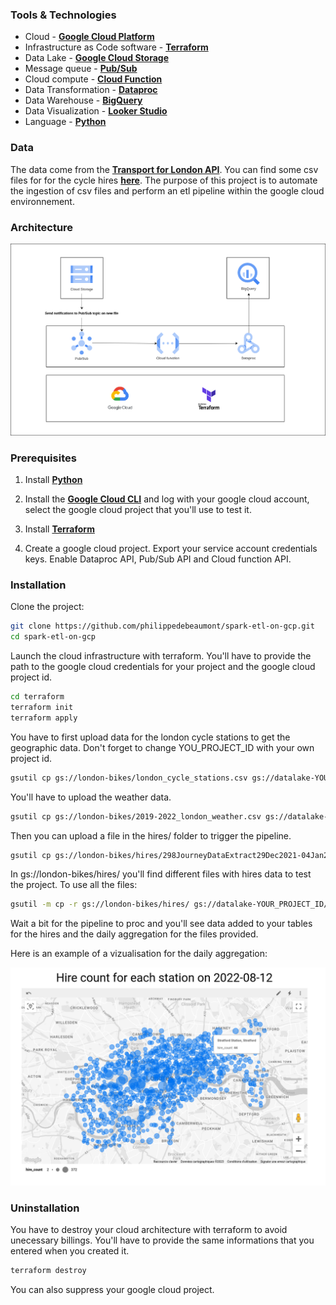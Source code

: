 ### Tools & Technologies

- Cloud - [**Google Cloud Platform**](https://cloud.google.com)
- Infrastructure as Code software - [**Terraform**](https://www.terraform.io)
- Data Lake - [**Google Cloud Storage**](https://cloud.google.com/storage)
- Message queue - [**Pub/Sub**](https://cloud.google.com/pubsub)
- Cloud compute - [**Cloud Function**](https://cloud.google.com/functions)
- Data Transformation - [**Dataproc**](https://cloud.google.com/dataproc)
- Data Warehouse - [**BigQuery**](https://cloud.google.com/bigquery)
- Data Visualization - [**Looker Studio**](https://cloud.google.com/looker-studio)
- Language - [**Python**](https://www.python.org)

### Data
The data come from the [**Transport for London API**](https://tfl.gov.uk/info-for/open-data-users/our-open-data). You can find some csv files for for the cycle hires [**here**](https://cycling.data.tfl.gov.uk/). The purpose of this project is to automate the ingestion of csv files and perform an etl pipeline within the google cloud environnement.

### Architecture
![map](images/diagram.png)

### Prerequisites
1. Install [**Python**](https://www.python.org/downloads/source/)

2. Install the [**Google Cloud CLI**](https://cloud.google.com/sdk/docs/install-sdk) and log with your google cloud account, select the google cloud project that you'll use to test it.

3. Install [**Terraform**](https://developer.hashicorp.com/terraform/downloads)

4. Create a google cloud project. Export your service account credentials keys. Enable Dataproc API, Pub/Sub API and Cloud function API.

### Installation

Clone the project:
```sh
git clone https://github.com/philippedebeaumont/spark-etl-on-gcp.git
cd spark-etl-on-gcp
```

Launch the cloud infrastructure with terraform. You'll have to provide the path to the google cloud credentials for your project and the google cloud project id.
```sh
cd terraform
terraform init
terraform apply
```

You have to first upload data for the london cycle stations to get the geographic data. Don't forget to change YOU_PROJECT_ID with your own project id.
```sh
gsutil cp gs://london-bikes/london_cycle_stations.csv gs://datalake-YOUR_PROJECT_ID/london_cycle_stations.csv
```

You'll have to upload the weather data.
```sh
gsutil cp gs://london-bikes/2019-2022_london_weather.csv gs://datalake-YOUR_PROJECT_ID/2019-2022_london_weather.csv
```

Then you can upload a file in the hires/ folder to trigger the pipeline.
```sh
gsutil cp gs://london-bikes/hires/298JourneyDataExtract29Dec2021-04Jan2022.csv gs://datalake-YOUR_PROJECT_ID/hires/298JourneyDataExtract29Dec2021-04Jan2022.csv
```

In gs://london-bikes/hires/ you'll find different files with hires data to test the project. To use all the files:
```sh
gsutil -m cp -r gs://london-bikes/hires/ gs://datalake-YOUR_PROJECT_ID/hires/
```

Wait a bit for the pipeline to proc and you'll see data added to your tables for the hires and the daily aggregation for the files provided.

Here is an example of a vizualisation for the daily aggregation:

![map](images/daily_agg_map_example.png)

### Uninstallation
You have to destroy your cloud architecture with terraform to avoid unecessary billings. You'll have to provide the same informations that you entered when you created it.
```sh
terraform destroy
```

You can also suppress your google cloud project.
